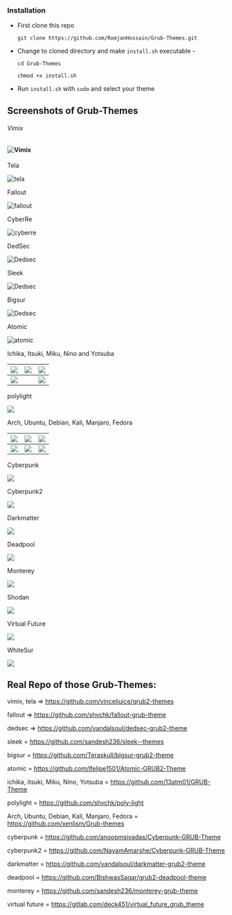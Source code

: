 ### Installation

* First clone this repo

  `git clone https://github.com/RomjanHossain/Grub-Themes.git`

* Change to cloned directory and make `install.sh` executable - 

  `cd Grub-Themes`

  `chmod +x install.sh`

* Run `install.sh` with `sudo` and select your theme 





## Screenshots of Grub-Themes

###### Vimix

#### ![Vimix](screenshot/vimix.jpg)

Tela

![tela](screenshot/tela.jpg)

Fallout

![fallout](screenshot/fallout.gif)

CyberRe

![cyberre](screenshot/cyberre.png)

DedSec

![Dedsec](screenshot/dedsec.png)

Sleek

![Dedsec](screenshot/sleek.png)

Bigsur 

![Dedsec](screenshot/bigsur.png)

Atomic

![atomic](screenshot/atomic.gif)

Ichika, Itsuki, Miku, Nino and Yotsuba

| ![](screenshot/ichika.gif) | ![](screenshot/itsuki.gif) | ![](screenshot/miku.gif)    |
| -------------------------- | -------------------------- | --------------------------- |
| ![](screenshot/nino.gif)   |                            | ![](screenshot/yotsuba.gif) |

polylight

![](screenshot/polylight.gif)

Arch, Ubuntu, Debian, Kali, Manjaro, Fedora

| ![](screenshot/arch.jpg) | ![](screenshot/ubuntu.jpg)  | ![](screenshot/debian.jpg) |
| ------------------------ | --------------------------- | -------------------------- |
| ![](screenshot/kali.jpg) | ![](screenshot/manjaro.jpg) | ![](screenshot/fedora.jpg) |

Cyberpunk

![](screenshot/cyberpunk.png)

Cyberpunk2

![](screenshot/cyberpunk2.png)

Darkmatter

![](screenshot/darkmatter.png)

Deadpool 

![](screenshot/deadpool.png)

Monterey

![](screenshot/monte.png)

Shodan

![](screenshot/shodan.png)

Virtual Future

![](screenshot/virtual.png)

WhiteSur

![](screenshot/whitesur.jpg)



## Real Repo of those Grub-Themes:

vimix, tela => https://github.com/vinceliuice/grub2-themes

fallout => https://github.com/shvchk/fallout-grub-theme

dedsec => https://github.com/vandalsoul/dedsec-grub2-theme

sleek = https://github.com/sandesh236/sleek--themes

bigsur = https://github.com/Teraskull/bigsur-grub2-theme

atomic = https://github.com/lfelipe1501/Atomic-GRUB2-Theme

ichika, itsuki, Miku, Nino, Yotsuba = https://github.com/13atm01/GRUB-Theme

polylight = https://github.com/shvchk/poly-light

Arch, Ubuntu, Debian, Kali, Manjaro, Fedora = https://github.com/xenlism/Grub-themes

cyberpunk = https://github.com/anoopmsivadas/Cyberpunk-GRUB-Theme

cyberpunk2 = https://github.com/NayamAmarshe/Cyberpunk-GRUB-Theme

darkmatter = https://github.com/vandalsoul/darkmatter-grub2-theme

deadpool = https://github.com/BishwasSagar/grub2-deadpool-theme

monterey = https://github.com/sandesh236/monterey-grub-theme

virtual future = https://gitlab.com/deck451/virtual_future_grub_theme